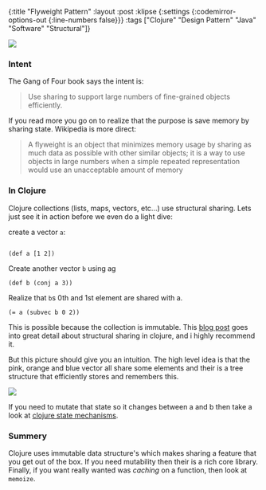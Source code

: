 {:title "Flyweight Pattern"
 :layout :post
 :klipse {:settings {:codemirror-options-out {:line-numbers false}}}
 :tags  ["Clojure" "Design Pattern" "Java" "Software" "Structural"]}


<img src="/img/sharing.jpg">

### Intent

The Gang of Four book says the intent is:

> Use sharing to support large numbers of fine-grained objects efficiently.

If you read more you go on to realize that the purpose is save memory by sharing state. Wikipedia is more direct:

> A flyweight is an object that minimizes memory usage by sharing as much data
> as possible with other similar objects; it is a way to use objects in large
> numbers when a simple repeated representation would use an unacceptable
> amount of memory

### In Clojure

Clojure collections (lists, maps, vectors, etc...) use structural sharing. Lets
just see it in action before we even do a light dive:

create a vector `a`:

```klipse-cljs

(def a [1 2])
```

Create another vector `b` using ag

```klipse-cljs
(def b (conj a 3))
```

Realize that `b`s 0th and 1st element are shared with a.

```klipse-cljs
(= a (subvec b 0 2))
```

This is possible because the collection is immutable. This [blog post](http://hypirion.com/musings/understanding-persistent-vector-pt-1) goes into
great detail about structural sharing in clojure, and i highly recommend it.

But this picture should give you an intuition. The high level idea is that the pink, orange and blue vector 
all share some elements and their is a tree structure that efficiently stores and remembers this. 

<img src="/img/7to10.png">


If you need to mutate that state so it changes between a and b
then take a look at [clojure state mechanisms](https://clojure.org/about/state).

### Summery

Clojure uses immutable data structure's which makes sharing a feature that you get out of the box. If you need mutability
then their is a rich core library. Finally, if you want really wanted was _caching_ on a function, then look at `memoize`.


